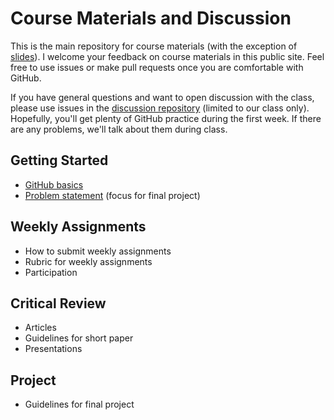 # Course Materials and Discussion

This is the main repository for course materials (with the exception of [slides](https://github.com/ub-idia640-2016/slides)). I welcome your feedback on course materials in this public site. Feel free to use issues or make pull requests once you are comfortable with GitHub.

If you have general questions and want to open discussion with the class, please use issues in the [discussion repository](https://github.com/ub-idia640-2016/discussion) (limited to our class only). Hopefully, you'll get plenty of GitHub practice during the first week. If there are any problems, we'll talk about them during class.

## Getting Started
- [GitHub basics](https://github.com/ub-idia640-2016/course-materials-and-discussion/blob/master/github-basics.md)
- [Problem statement](https://github.com/ub-idia640-2016/course-materials-and-discussion/blob/master/problem-statement.md) (focus for final project)

## Weekly Assignments
- How to submit weekly assignments
- Rubric for weekly assignments
- Participation

## Critical Review
- Articles
- Guidelines for short paper
- Presentations

## Project
- Guidelines for final project
